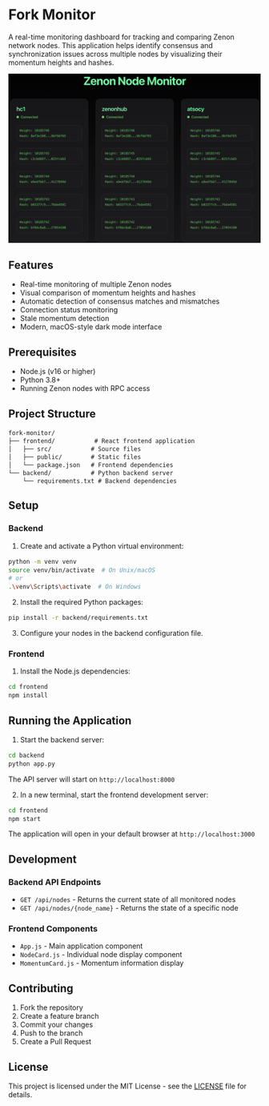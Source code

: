 # Fork Monitor

A real-time monitoring dashboard for tracking and comparing Zenon network nodes. This application helps identify consensus and synchronization issues across multiple nodes by visualizing their momentum heights and hashes.

![Fork Monitor Screenshot](docs/screenshot.png)

## Features

- Real-time monitoring of multiple Zenon nodes
- Visual comparison of momentum heights and hashes
- Automatic detection of consensus matches and mismatches
- Connection status monitoring
- Stale momentum detection
- Modern, macOS-style dark mode interface

## Prerequisites

- Node.js (v16 or higher)
- Python 3.8+
- Running Zenon nodes with RPC access

## Project Structure

```
fork-monitor/
├── frontend/           # React frontend application
│   ├── src/           # Source files
│   ├── public/        # Static files
│   └── package.json   # Frontend dependencies
└── backend/           # Python backend server
    └── requirements.txt # Backend dependencies
```

## Setup

### Backend

1. Create and activate a Python virtual environment:
```bash
python -m venv venv
source venv/bin/activate  # On Unix/macOS
# or
.\venv\Scripts\activate  # On Windows
```

2. Install the required Python packages:
```bash
pip install -r backend/requirements.txt
```

3. Configure your nodes in the backend configuration file.

### Frontend

1. Install the Node.js dependencies:
```bash
cd frontend
npm install
```

## Running the Application

1. Start the backend server:
```bash
cd backend
python app.py
```
The API server will start on `http://localhost:8000`

2. In a new terminal, start the frontend development server:
```bash
cd frontend
npm start
```
The application will open in your default browser at `http://localhost:3000`

## Development

### Backend API Endpoints

- `GET /api/nodes` - Returns the current state of all monitored nodes
- `GET /api/nodes/{node_name}` - Returns the state of a specific node

### Frontend Components

- `App.js` - Main application component
- `NodeCard.js` - Individual node display component
- `MomentumCard.js` - Momentum information display

## Contributing

1. Fork the repository
2. Create a feature branch
3. Commit your changes
4. Push to the branch
5. Create a Pull Request

## License

This project is licensed under the MIT License - see the [LICENSE](LICENSE) file for details. 